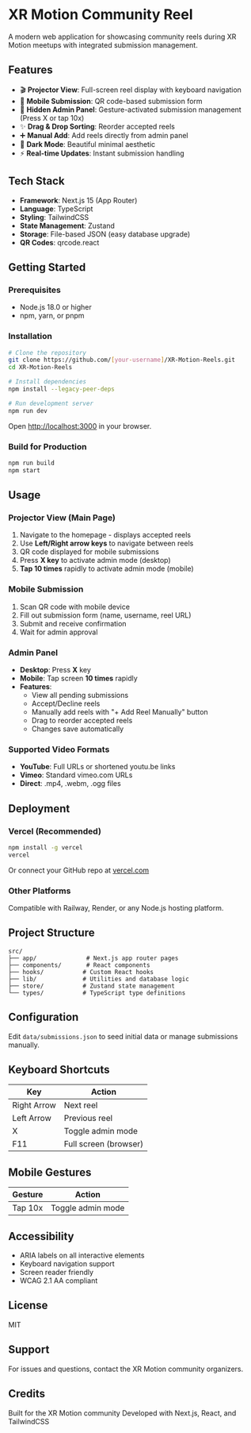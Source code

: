 # XR Motion Community Reel

A modern web application for showcasing community reels during XR Motion meetups with integrated submission management.

## Features

- 🎬 **Projector View**: Full-screen reel display with keyboard navigation
- 📱 **Mobile Submission**: QR code-based submission form
- 🔐 **Hidden Admin Panel**: Gesture-activated submission management (Press X or tap 10x)
- ✨ **Drag & Drop Sorting**: Reorder accepted reels
- ➕ **Manual Add**: Add reels directly from admin panel
- 🌙 **Dark Mode**: Beautiful minimal aesthetic
- ⚡ **Real-time Updates**: Instant submission handling

## Tech Stack

- **Framework**: Next.js 15 (App Router)
- **Language**: TypeScript
- **Styling**: TailwindCSS
- **State Management**: Zustand
- **Storage**: File-based JSON (easy database upgrade)
- **QR Codes**: qrcode.react

## Getting Started

### Prerequisites

- Node.js 18.0 or higher
- npm, yarn, or pnpm

### Installation

```bash
# Clone the repository
git clone https://github.com/[your-username]/XR-Motion-Reels.git
cd XR-Motion-Reels

# Install dependencies
npm install --legacy-peer-deps

# Run development server
npm run dev
```

Open [http://localhost:3000](http://localhost:3000) in your browser.

### Build for Production

```bash
npm run build
npm start
```

## Usage

### Projector View (Main Page)

1. Navigate to the homepage - displays accepted reels
2. Use **Left/Right arrow keys** to navigate between reels
3. QR code displayed for mobile submissions
4. Press **X key** to activate admin mode (desktop)
5. **Tap 10 times** rapidly to activate admin mode (mobile)

### Mobile Submission

1. Scan QR code with mobile device
2. Fill out submission form (name, username, reel URL)
3. Submit and receive confirmation
4. Wait for admin approval

### Admin Panel

- **Desktop**: Press **X** key
- **Mobile**: Tap screen **10 times** rapidly
- **Features**:
  - View all pending submissions
  - Accept/Decline reels
  - Manually add reels with "+ Add Reel Manually" button
  - Drag to reorder accepted reels
  - Changes save automatically

### Supported Video Formats

- **YouTube**: Full URLs or shortened youtu.be links
- **Vimeo**: Standard vimeo.com URLs
- **Direct**: .mp4, .webm, .ogg files

## Deployment

### Vercel (Recommended)

```bash
npm install -g vercel
vercel
```

Or connect your GitHub repo at [vercel.com](https://vercel.com)

### Other Platforms

Compatible with Railway, Render, or any Node.js hosting platform.

## Project Structure

```
src/
├── app/              # Next.js app router pages
├── components/       # React components
├── hooks/           # Custom React hooks
├── lib/             # Utilities and database logic
├── store/           # Zustand state management
└── types/           # TypeScript type definitions
```

## Configuration

Edit `data/submissions.json` to seed initial data or manage submissions manually.

## Keyboard Shortcuts

| Key | Action |
|-----|--------|
| Right Arrow | Next reel |
| Left Arrow | Previous reel |
| X | Toggle admin mode |
| F11 | Full screen (browser) |

## Mobile Gestures

| Gesture | Action |
|---------|--------|
| Tap 10x | Toggle admin mode |

## Accessibility

- ARIA labels on all interactive elements
- Keyboard navigation support
- Screen reader friendly
- WCAG 2.1 AA compliant

## License

MIT

## Support

For issues and questions, contact the XR Motion community organizers.

## Credits

Built for the XR Motion community
Developed with Next.js, React, and TailwindCSS
